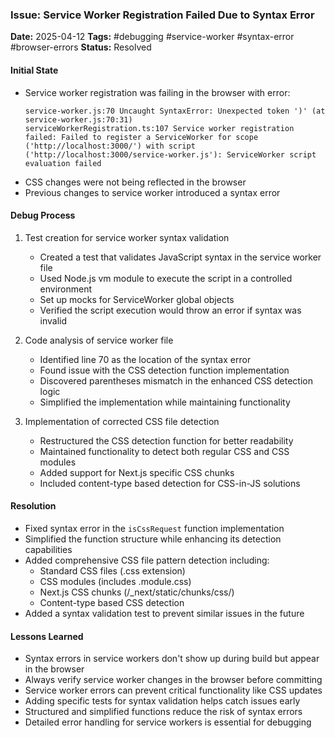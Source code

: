 ### Issue: Service Worker Registration Failed Due to Syntax Error
**Date:** 2025-04-12
**Tags:** #debugging #service-worker #syntax-error #browser-errors
**Status:** Resolved

#### Initial State
- Service worker registration was failing in the browser with error:
  ```
  service-worker.js:70 Uncaught SyntaxError: Unexpected token ')' (at service-worker.js:70:31)
  serviceWorkerRegistration.ts:107 Service worker registration failed: Failed to register a ServiceWorker for scope ('http://localhost:3000/') with script ('http://localhost:3000/service-worker.js'): ServiceWorker script evaluation failed
  ```
- CSS changes were not being reflected in the browser
- Previous changes to service worker introduced a syntax error

#### Debug Process
1. Test creation for service worker syntax validation
   - Created a test that validates JavaScript syntax in the service worker file
   - Used Node.js vm module to execute the script in a controlled environment
   - Set up mocks for ServiceWorker global objects
   - Verified the script execution would throw an error if syntax was invalid

2. Code analysis of service worker file
   - Identified line 70 as the location of the syntax error
   - Found issue with the CSS detection function implementation
   - Discovered parentheses mismatch in the enhanced CSS detection logic
   - Simplified the implementation while maintaining functionality

3. Implementation of corrected CSS file detection
   - Restructured the CSS detection function for better readability
   - Maintained functionality to detect both regular CSS and CSS modules
   - Added support for Next.js specific CSS chunks
   - Included content-type based detection for CSS-in-JS solutions

#### Resolution
- Fixed syntax error in the `isCssRequest` function implementation
- Simplified the function structure while enhancing its detection capabilities
- Added comprehensive CSS file pattern detection including:
  - Standard CSS files (.css extension)
  - CSS modules (includes .module.css)
  - Next.js CSS chunks (/_next/static/chunks/css/)
  - Content-type based CSS detection
- Added a syntax validation test to prevent similar issues in the future

#### Lessons Learned
- Syntax errors in service workers don't show up during build but appear in the browser
- Always verify service worker changes in the browser before committing
- Service worker errors can prevent critical functionality like CSS updates 
- Adding specific tests for syntax validation helps catch issues early
- Structured and simplified functions reduce the risk of syntax errors
- Detailed error handling for service workers is essential for debugging
```
